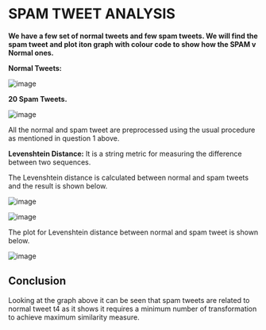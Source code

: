 # SPAM TWEET ANALYSIS

**We have a few set of normal tweets and few spam tweets. We will find the spam tweet and plot iton  graph with colour code to show how the SPAM v Normal ones.**

**Normal Tweets:**


![image](https://user-images.githubusercontent.com/26432753/72298061-30f98380-3655-11ea-86bb-af436cc3b0df.png)

 
**20 Spam Tweets.**


 ![image](https://user-images.githubusercontent.com/26432753/72298074-3525a100-3655-11ea-9c4a-2f59ec88f28c.png)

 
All the normal and spam tweet are preprocessed using the usual procedure as mentioned in question 1 above.

**Levenshtein Distance:** It is a string metric for measuring the difference between two sequences.

The Levenshtein distance is calculated between normal and spam tweets and the result is shown below.


![image](https://user-images.githubusercontent.com/26432753/72298086-3951be80-3655-11ea-9996-caf629415fc6.png)



![image](https://user-images.githubusercontent.com/26432753/72298106-41116300-3655-11ea-9590-1e4cd0af6683.png)

                         

The plot for Levenshtein distance between normal and spam tweet is shown below.

 

 ![image](https://user-images.githubusercontent.com/26432753/72298113-466ead80-3655-11ea-81f8-cfc5b9078ff5.png)


## Conclusion

Looking at the graph above it can be seen that spam tweets are related to normal tweet t4 as it shows it requires a minimum number of transformation to achieve maximum similarity measure.
